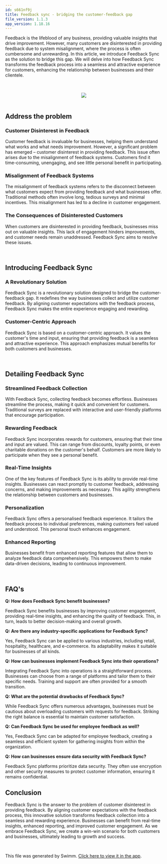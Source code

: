 ```yaml
---
id: s661nf9j
title: Feedback sync - bridging the customer-feedback gap
file_version: 1.1.3
app_version: 1.18.16
---
```


Feedback is the lifeblood of any business, providing valuable insights that drive improvement. However, many customers are disinterested in providing feedback due to system misalignment, where the process is often cumbersome and unrewarding. In this article, we introduce Feedback Sync as the solution to bridge this gap. We will delve into how Feedback Sync transforms the feedback process into a seamless and attractive experience for customers, enhancing the relationship between businesses and their clientele.

<br/>

<br/>

<div align="center"><img src="https://firebasestorage.googleapis.com/v0/b/swimmio-content/o/repositories%2FZ2l0aHViJTNBJTNBcGVhY29jay1ibG9ncyUzQSUzQVBlYWNvY2stSW5kaWE%3D%2F46a4831d-6ef5-4926-8adc-6178a67ee0f3.png?alt=media&token=473efc4a-cc51-4f3f-9c95-5f8a90e7afc8" style="width:'100%'"/></div>

<br/>

## **Address the problem**

### Customer Disinterest in Feedback

Customer feedback is invaluable for businesses, helping them understand what works and what needs improvement. However, a significant problem has emerged – customer disinterest in providing feedback. This issue often arises due to the misalignment of feedback systems. Customers find it time-consuming, unengaging, and see little personal benefit in participating.

### Misalignment of Feedback Systems

The misalignment of feedback systems refers to the disconnect between what customers expect from providing feedback and what businesses offer. Traditional methods often involve long, tedious surveys and minimal incentives. This misalignment has led to a decline in customer engagement.

### The Consequences of Disinterested Customers

When customers are disinterested in providing feedback, businesses miss out on valuable insights. This lack of engagement hinders improvements, and customer needs remain unaddressed. Feedback Sync aims to resolve these issues.

<br/>

## **Introducing Feedback Sync**

### A Revolutionary Solution

Feedback Sync is a revolutionary solution designed to bridge the customer-feedback gap. It redefines the way businesses collect and utilize customer feedback. By aligning customer expectations with the feedback process, Feedback Sync makes the entire experience engaging and rewarding.

### Customer-Centric Approach

Feedback Sync is based on a customer-centric approach. It values the customer's time and input, ensuring that providing feedback is a seamless and attractive experience. This approach emphasizes mutual benefits for both customers and businesses.

<br/>

## **Detailing Feedback Sync**

### Streamlined Feedback Collection

With Feedback Sync, collecting feedback becomes effortless. Businesses streamline the process, making it quick and convenient for customers. Traditional surveys are replaced with interactive and user-friendly platforms that encourage participation.

### Rewarding Feedback

Feedback Sync incorporates rewards for customers, ensuring that their time and input are valued. This can range from discounts, loyalty points, or even charitable donations on the customer's behalf. Customers are more likely to participate when they see a personal benefit.

### Real-Time Insights

One of the key features of Feedback Sync is its ability to provide real-time insights. Businesses can react promptly to customer feedback, addressing concerns, and making improvements as necessary. This agility strengthens the relationship between customers and businesses.

### Personalization

Feedback Sync offers a personalised feedback experience. It tailors the feedback process to individual preferences, making customers feel valued and understood. This personal touch enhances engagement.

### Enhanced Reporting

Businesses benefit from enhanced reporting features that allow them to analyze feedback data comprehensively. This empowers them to make data-driven decisions, leading to continuous improvement.

<br/>

## **FAQ's**

**Q: How does Feedback Sync benefit businesses?**

Feedback Sync benefits businesses by improving customer engagement, providing real-time insights, and enhancing the quality of feedback. This, in turn, leads to better decision-making and overall growth.

**Q: Are there any industry-specific applications for Feedback Sync?**

Yes, Feedback Sync can be applied to various industries, including retail, hospitality, healthcare, and e-commerce. Its adaptability makes it suitable for businesses of all kinds.

**Q: How can businesses implement Feedback Sync into their operations?**

Integrating Feedback Sync into operations is a straightforward process. Businesses can choose from a range of platforms and tailor them to their specific needs. Training and support are often provided for a smooth transition.

**Q: What are the potential drawbacks of Feedback Sync?**

While Feedback Sync offers numerous advantages, businesses must be cautious about overloading customers with requests for feedback. Striking the right balance is essential to maintain customer satisfaction.

**Q: Can Feedback Sync be used for employee feedback as well?**

Yes, Feedback Sync can be adapted for employee feedback, creating a seamless and efficient system for gathering insights from within the organization.

**Q: How can businesses ensure data security with Feedback Sync?**

Feedback Sync platforms prioritize data security. They often use encryption and other security measures to protect customer information, ensuring it remains confidential.

## **Conclusion**

Feedback Sync is the answer to the problem of customer disinterest in providing feedback. By aligning customer expectations with the feedback process, this innovative solution transforms feedback collection into a seamless and rewarding experience. Businesses can benefit from real-time insights, enhanced reporting, and improved customer engagement. As we embrace Feedback Sync, we create a win-win scenario for both customers and businesses, ultimately leading to growth and success.

<br/>

This file was generated by Swimm. [Click here to view it in the app](https://app.swimm.io/repos/Z2l0aHViJTNBJTNBcGVhY29jay1ibG9ncyUzQSUzQVBlYWNvY2stSW5kaWE=/docs/s661nf9j).
